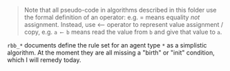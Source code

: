 
>Note that all pseudo-code in algorithms described in this folder use the formal definition of an operator: e.g.  =  means equality *not* assignment. 
Instead, use ⟵ operator to represent value assignment / copy, e.g. `a ⟵ b` means read the value from `b` and give that value to `a`.

`rbb_*` documents define the rule set for an agent type `*` as a simplistic algorithm. At the moment they are all missing a "birth" or "init" condition, which I will remedy today.

